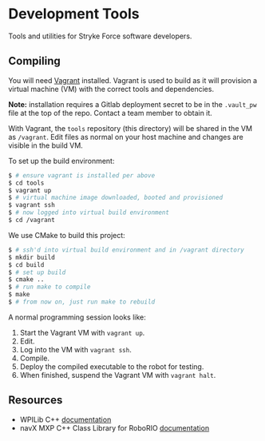 # Development Tools

Tools and utilities for Stryke Force software developers.

## Compiling

You will need [Vagrant](https://www.vagrantup.com) installed. Vagrant is used to build as it will provision a virtual machine (VM) with the correct tools and dependencies.

**Note:** installation requires a Gitlab deployment secret to be in the `.vault_pw` file at the top of the repo. Contact a team member to obtain it.

With Vagrant, the `tools` repository (this directory) will be shared in the VM as `/vagrant`. Edit files as normal on your host machine and changes are visible in the build VM.

To set up the build environment:

```sh
$ # ensure vagrant is installed per above
$ cd tools
$ vagrant up
$ # virtual machine image downloaded, booted and provisioned
$ vagrant ssh
$ # now logged into virtual build environment
$ cd /vagrant
```

We use CMake to build this project:

```sh
$ # ssh'd into virtual build environment and in /vagrant directory
$ mkdir build
$ cd build
$ # set up build
$ cmake ..
$ # run make to compile
$ make
$ # from now on, just run make to rebuild
```

A normal programming session looks like:

1. Start the Vagrant VM with `vagrant up`.
2. Edit.
3. Log into the VM with `vagrant ssh`.
4. Compile.
5. Deploy the compiled executable to the robot for testing.
6. When finished, suspend the Vagrant VM with `vagrant halt`.

## Resources

- WPILib C++ [documentation](http://first.wpi.edu/FRC/roborio/release/docs/cpp/)
- navX MXP C++ Class Library for RoboRIO [documentation](http://www.kauailabs.com/public_files/navx-mxp/apidocs/c++/)
